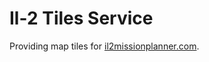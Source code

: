 # Il-2 Tiles Service

Providing map tiles for [il2missionplanner.com](http://il2missionplanner.com).
